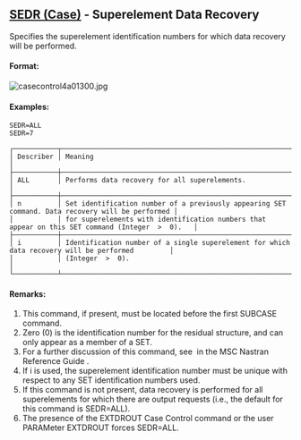 ## [SEDR (Case)](https://nexus.hexagon.com/documentationcenter/bundle/MSC_Nastran_2022.4/page/Nastran_Combined_Book/qrg/casecontrol4a/TOC.SEDR.Case.xhtml) - Superelement Data Recovery

Specifies the superelement identification numbers for which data recovery will be performed.

#### Format:

![casecontrol4a01300.jpg](https://help-be.hexagonmi.com/bundle/MSC_Nastran_2022.4/page/Nastran_Combined_Book/qrg/casecontrol4a/../../../assets/casecontrol4a01300.jpg?_LANG=enus)  

#### Examples:

```nastran
SEDR=ALL
SEDR=7
```

```text
┌───────────┬──────────────────────────────────────────────────────────────────────────────────────────────────┐
│ Describer │ Meaning                                                                                          │
├───────────┼──────────────────────────────────────────────────────────────────────────────────────────────────┤
│ ALL       │ Performs data recovery for all superelements.                                                    │
├───────────┼──────────────────────────────────────────────────────────────────────────────────────────────────┤
│ n         │ Set identification number of a previously appearing SET command. Data recovery will be performed │
│           │ for superelements with identification numbers that appear on this SET command (Integer  >  0).   │
├───────────┼──────────────────────────────────────────────────────────────────────────────────────────────────┤
│ i         │ Identification number of a single superelement for which data recovery will be performed         │
│           │ (Integer  >  0).                                                                                 │
└───────────┴──────────────────────────────────────────────────────────────────────────────────────────────────┘
```

#### Remarks:

1. This command, if present, must be located before the first SUBCASE command.
2. Zero (0) is the identification number for the residual structure, and can only appear as a member of a SET.
3. For a further discussion of this command, see   in the  MSC Nastran Reference Guide .
4. If i is used, the superelement identification number must be unique with respect to any SET identification numbers used.
5. If this command is not present, data recovery is performed for all superelements for which there are output requests (i.e., the default for this command is SEDR=ALL).
6. The presence of the EXTDROUT Case Control command or the user PARAMeter EXTDROUT forces SEDR=ALL.
